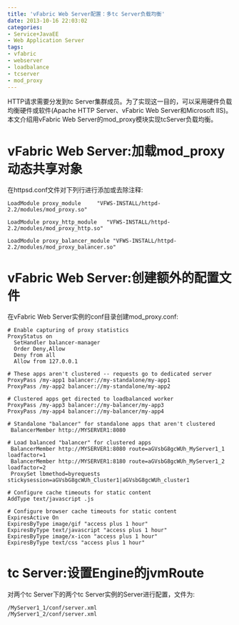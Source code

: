 ```yaml
---
title: 'vFabric Web Server配置：多tc Server负载均衡'
date: 2013-10-16 22:03:02
categories: 
- Service+JavaEE
- Web Application Server
tags: 
- vfabric
- webserver
- loadbalance
- tcserver
- mod_proxy
---
```

HTTP请求需要分发到tc Server集群成员。为了实现这一目的，可以采用硬件负载均衡硬件或软件(Apache HTTP Server、vFabric Web Server和Microsoft IIS)。本文介绍用vFabric Web Server的mod_proxy模块实现tcServer负载均衡。

# vFabric Web Server:加载mod_proxy动态共享对象

在httpsd.conf文件对下列行进行添加或去除注释: 
```
LoadModule proxy_module     "VFWS-INSTALL/httpd-2.2/modules/mod_proxy.so"

LoadModule proxy_http_module   "VFWS-INSTALL/httpd-2.2/modules/mod_proxy_http.so"

LoadModule proxy_balancer_module "VFWS-INSTALL/httpd-2.2/modules/mod_proxy_balancer.so"
```

# vFabric Web Server:创建额外的配置文件

在vFabric Web Server实例的conf目录创建mod_proxy.conf: 
```
# Enable capturing of proxy statistics
ProxyStatus on
  SetHandler balancer-manager
  Order Deny,Allow
  Deny from all
  Allow from 127.0.0.1

# These apps aren't clustered -- requests go to dedicated server
ProxyPass /my-app1 balancer://my-standalone/my-app1
ProxyPass /my-app2 balancer://my-standalone/my-app2

# Clustered apps get directed to loadbalanced worker
ProxyPass /my-app3 balancer://my-balancer/my-app3
ProxyPass /my-app4 balancer://my-balancer/my-app4

# Standalone "balancer" for standalone apps that aren't clustered
 BalancerMember http://MYSERVER1:8080

# Load balanced "balancer" for clustered apps
 BalancerMember http://MYSERVER1:8080 route=aGVsbG8gcWUh_MyServer1_1 loadfactor=1
 BalancerMember http://MYSERVER1:8180 route=aGVsbG8gcWUh_MyServer1_2 loadfactor=2
 ProxySet lbmethod=byrequests stickysession=aGVsbG8gcWUh_Cluster1|aGVsbG8gcWUh_cluster1

# Configure cache timeouts for static content
AddType text/javascript .js

# Configure browser cache timeouts for static content
ExpiresActive On
ExpiresByType image/gif "access plus 1 hour" 
ExpiresByType text/javascript "access plus 1 hour"
ExpiresByType image/x-icon "access plus 1 hour" 
ExpiresByType text/css "access plus 1 hour"
```

# tc Server:设置Engine的jvmRoute

对两个tc Server下的两个tc Server实例的Server进行配置，文件为:
```
/MyServer1_1/conf/server.xml
/MyServer1_2/conf/server.xml	
```